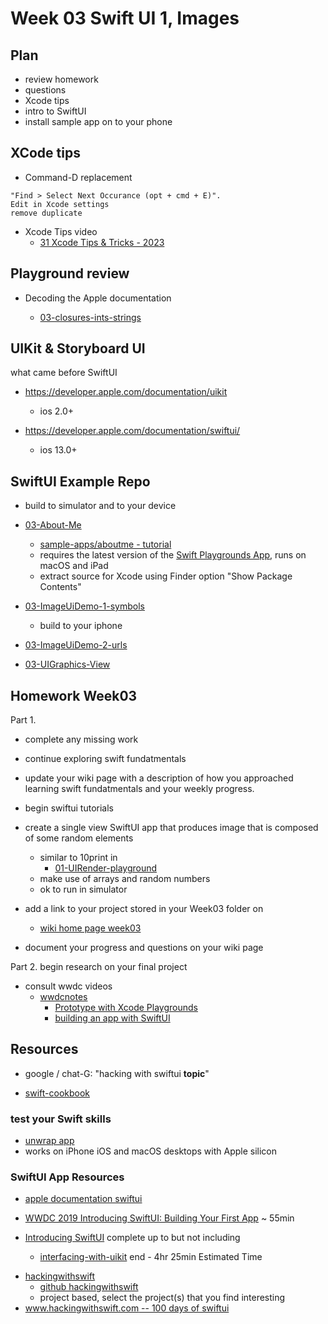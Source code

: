 # Week 03 Swift UI 1, Images

<!--
## Resource checkin
- [Apple Swift Docs - developer](https://developer.apple.com/documentation/swift)
- [Apple Swift Docs - A Swift Tour](https://docs.swift.org/swift-book/GuidedTour/GuidedTour.html)
- [linkedin swift-5-essential-training ](https://www.linkedin.com/learning/swift-5-essential-training)
- [Ray Wenderlich - your-first-ios-swiftui-app](https://www.raywenderlich.com/28797163-your-first-ios-swiftui-app-an-app-from-scratch)
-->

## Plan

- review homework
- questions
- Xcode tips
- intro to SwiftUI
- install sample app on to your phone

## XCode tips

- Command-D replacement

```
"Find > Select Next Occurance (opt + cmd + E)".
Edit in Xcode settings
remove duplicate
```

- Xcode Tips video
  - [31 Xcode Tips & Tricks - 2023](https://www.youtube.com/watch?v=40imnmzsmxk&list=PL8seg1JPkqgEM8oeVghYq_-Go1pVhTGko&index=3)

## Playground review

- Decoding the Apple documentation

  - [03-closures-ints-strings](https://github.com/molab-itp/03-closures-ints-strings)

## UIKit & Storyboard UI

what came before SwiftUI

- https://developer.apple.com/documentation/uikit

  - ios 2.0+

- https://developer.apple.com/documentation/swiftui/
  - ios 13.0+

## SwiftUI Example Repo

- build to simulator and to your device

- [03-About-Me](https://github.com/molab-itp/03-About-Me)

  - [sample-apps/aboutme - tutorial](https://developer.apple.com/tutorials/sample-apps/aboutme)
  - requires the latest version of the [Swift Playgrounds App](https://www.apple.com/swift/playgrounds/), runs on macOS and iPad
  - extract source for Xcode using Finder option "Show Package Contents"

- [03-ImageUiDemo-1-symbols](https://github.com/molab-itp/03-ImageUiDemo-1-symbols)
  - build to your iphone
- [03-ImageUiDemo-2-urls](https://github.com/molab-itp/03-ImageUiDemo-2-urls)

- [03-UIGraphics-View](https://github.com/molab-itp/03-UIGraphics-View)

<!-- - [camera-app-with-swiftui-and-combine](https://www.kodeco.com/26244793-building-a-camera-app-with-swiftui-and-combine) -->

<!-- - [2D Games Using SpriteKit, SwiftUI and Algorand blockchain](https://developer.algorand.org/tutorials/developing-2d-games-using-spritekit-and-swiftui-part-1/)
!!@ Dead link
-->

## Homework Week03

Part 1.

- complete any missing work

- continue exploring swift fundatmentals

- update your wiki page with a description of how you approached learning swift fundatmentals and your weekly progress.

- begin swiftui tutorials

- create a single view SwiftUI app that produces image that is composed of some random elements

  - similar to 10print in
    - [01-UIRender-playground](https://github.com/molab-itp/01-UIRender-playground)
  - make use of arrays and random numbers
  - ok to run in simulator

- add a link to your project stored in your Week03 folder on

  - [wiki home page week03](https://github.com/molab-itp/content-2024-01/wiki#week-03-homework)

- document your progress and questions on your wiki page

Part 2. begin research on your final project

- consult wwdc videos
  - [wwdcnotes](https://www.wwdcnotes.com)
    - [Prototype with Xcode Playgrounds](https://www.wwdcnotes.com/notes/wwdc23/10250/)
    - [building an app with SwiftUI](https://www.wwdcnotes.com/notes/wwdc19/216/)

## Resources

- google / chat-G: "hacking with swiftui **topic**"

- [swift-cookbook](https://www.kodeco.com/books/swift-cookbook/v1.0/)

### test your Swift skills

- [unwrap app](https://apps.apple.com/us/app/unwrap/id1440611372)
- works on iPhone iOS and macOS desktops with Apple silicon

### SwiftUI App Resources

- [apple documentation swiftui](https://developer.apple.com/documentation/swiftui/)

- [WWDC 2019 Introducing SwiftUI: Building Your First App](https://developer.apple.com/videos/play/wwdc2019/204/) ~ 55min

- [Introducing SwiftUI](https://developer.apple.com/tutorials/swiftui) complete up to but not including
  - [interfacing-with-uikit](https://developer.apple.com/tutorials/swiftui/interfacing-with-uikit) end - 4hr 25min Estimated Time

<!-- - [InterfacingWithUIKit.zip](https://docs-assets.developer.apple.com/published/242e2bc4bd32f82ad6c54ca5cd01f222/15600/InterfacingWithUIKit.zip) -->

- [hackingwithswift](https://www.hackingwithswift.com/books/ios-swiftui)
  - [github hackingwithswift](https://github.com/twostraws/hackingwithswift)
  - project based, select the project(s) that you find interesting
- [www.hackingwithswift.com -- 100 days of swiftui](https://www.hackingwithswift.com/100/swiftui)
